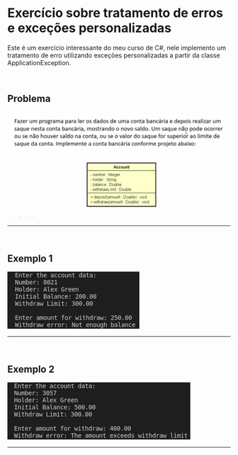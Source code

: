 # Exercício sobre tratamento de erros e exceções personalizadas
<p>
  Este é um exercício interessante do meu curso de C#, nele implemento um tratamento de erro utilizando exceções personalizadas a partir da classe ApplicationException.
</p>
<br>
<h2> Problema </h2>
<p>
    <img src = "https://github.com/CarlosVinicios99/Exercicio-tratamento-de-excecoes/blob/main/imagens/Exercicio.png?raw=true" alt = "Imagem do problema">
</p>
<hr>
<br>

<h2> Exemplo 1 </h2>
<p>
    <img src = "https://github.com/CarlosVinicios99/Exercicio-tratamento-de-excecoes/blob/main/imagens/Exemplo1.png?raw=true" alt = "Exemplo 1 do codigo">
</p>
<hr>
<br>

<h2> Exemplo 2 </h2>
<p>
    <img src = "https://github.com/CarlosVinicios99/Exercicio-tratamento-de-excecoes/blob/main/imagens/Exemplo2.png?raw=true" alt = "Exemplo 2 do codigo">
</p>
<hr>
<br>

